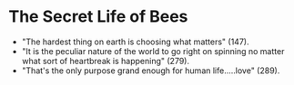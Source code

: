 
# The Secret Life of Bees

* "The hardest thing on earth is choosing what matters" (147).
* "It is the peculiar nature of the world to go right on spinning no matter what sort of heartbreak is happening" (279).
* "That's the only purpose grand enough for human life.....love" (289).

